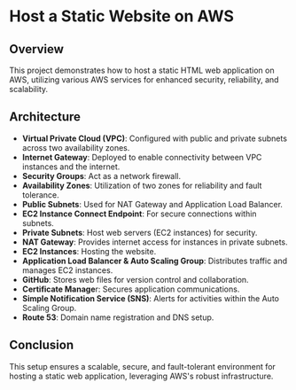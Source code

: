 # Host a Static Website on AWS

## Overview
This project demonstrates how to host a static HTML web application on AWS, utilizing various AWS services for enhanced security, reliability, and scalability.

## Architecture
- **Virtual Private Cloud (VPC)**: Configured with public and private subnets across two availability zones.
- **Internet Gateway**: Deployed to enable connectivity between VPC instances and the internet.
- **Security Groups**: Act as a network firewall.
- **Availability Zones**: Utilization of two zones for reliability and fault tolerance.
- **Public Subnets**: Used for NAT Gateway and Application Load Balancer.
- **EC2 Instance Connect Endpoint**: For secure connections within subnets.
- **Private Subnets**: Host web servers (EC2 instances) for security.
- **NAT Gateway**: Provides internet access for instances in private subnets.
- **EC2 Instances**: Hosting the website.
- **Application Load Balancer & Auto Scaling Group**: Distributes traffic and manages EC2 instances.
- **GitHub**: Stores web files for version control and collaboration.
- **Certificate Manage**r: Secures application communications.
- **Simple Notification Service (SNS)**: Alerts for activities within the Auto Scaling Group.
- **Route 53**: Domain name registration and DNS setup.

## Conclusion
This setup ensures a scalable, secure, and fault-tolerant environment for hosting a static web application, leveraging AWS's robust infrastructure.
